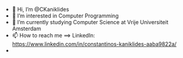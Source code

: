 - 👋 Hi, I’m @CKaniklides
- 👀 I’m interested in Computer Programming
- 📖 I’m currently studying Computer Science at Vrije Universiteit Amsterdam
- 📫 How to reach me ==> LinkedIn: https://www.linkedin.com/in/constantinos-kaniklides-aaba9822a/
- 

<!---
CKaniklides/CKaniklides is a ✨ special ✨ repository because its `README.md` (this file) appears on your GitHub profile.
You can click the Preview link to take a look at your changes.
--->
